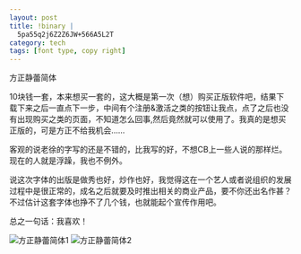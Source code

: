 ```yaml
--- 
layout: post
title: !binary |
  5pa55q2j6Z2Z6JW+566A5L2T
category: tech
tags: [font type, copy right]
---
```

方正静蕾简体

10块钱一套，本来想买一套的，这大概是第一次（想）购买正版软件吧，结果下载下来之后一直点下一步，中间有个注册&激活之类的按钮让我点，点了之后也没有出现购买之类的页面，不知道怎么回事,然后竟然就可以使用了。我真的是想买正版的，可是方正不给我机会……

客观的说老徐的字写的还是不错的，比我写的好，不想CB上一些人说的那样烂。现在的人就是浮躁，我也不例外。

说这次字体的出版是做秀也好，炒作也好，我觉得这在一个艺人或者说组织的发展过程中是很正常的，成名之后就要及时推出相关的商业产品，要不你还出名作甚？不过估计这套字体也挣不了几个钱，也就能起个宣传作用吧。

总之一句话：我喜欢！

![方正静蕾简体1](http://img.bianbian.me/blog/201209/founder-type-jinglei-1.jpg)
![方正静蕾简体2](http://img.bianbian.me/blog/201209/founder-type-jinglei-2.jpg)
